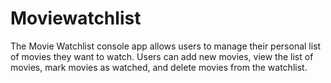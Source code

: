 # Moviewatchlist
The Movie Watchlist console app allows users to manage their personal list of movies they want to watch. Users can add new movies, view the list of movies, mark movies as watched, and delete movies from the watchlist.
